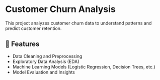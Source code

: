 # Customer Churn Analysis

This project analyzes customer churn data to understand patterns and predict customer retention.

## 📌 Features
- Data Cleaning and Preprocessing
- Exploratory Data Analysis (EDA)
- Machine Learning Models (Logistic Regression, Decision Trees, etc.)
- Model Evaluation and Insights